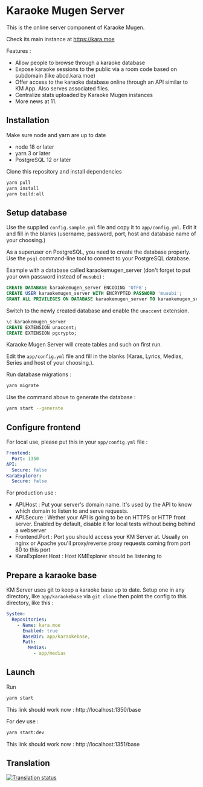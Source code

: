 # Karaoke Mugen Server

This is the online server component of Karaoke Mugen.

Check its main instance at https://kara.moe

Features :

- Allow people to browse through a karaoke database
- Expose karaoke sessions to the public via a room code based on subdomain (like abcd.kara.moe)
- Offer access to the karaoke database online through an API similar to KM App. Also serves associated files.
- Centralize stats uploaded by Karaoke Mugen instances
- More news at 11.

## Installation

Make sure node and yarn are up to date

- node 18 or later
- yarn 3 or later
- PostgreSQL 12 or later

Clone this repository and install dependencies

```sh
yarn pull
yarn install
yarn build:all
```

## Setup database

Use the supplied `config.sample.yml` file and copy it to `app/config.yml`. Edit it and fill in the blanks (username, password, port, host and database name of your choosing.)

As a superuser on PostgreSQL, you need to create the database properly. Use the `psql` command-line tool to connect to your PostgreSQL database.

Example with a database called karaokemugen_server (don't forget to put your own password instead of `musubi`) :

```SQL
CREATE DATABASE karaokemugen_server ENCODING 'UTF8';
CREATE USER karaokemugen_server WITH ENCRYPTED PASSWORD 'musubi';
GRANT ALL PRIVILEGES ON DATABASE karaokemugen_server TO karaokemugen_server;
```

Switch to the newly created database and enable the `unaccent` extension.

```SQL
\c karaokemugen_server
CREATE EXTENSION unaccent;
CREATE EXTENSION pgcrypto;
```

Karaoke Mugen Server will create tables and such on first run.

Edit the `app/config.yml` file and fill in the blanks (Karas, Lyrics, Medias, Series and host of your choosing.). 

Run database migrations :

```sh
yarn migrate
```

Use the command above to generate the database :

```sh
yarn start --generate
```

## Configure frontend

For local use, please put this in your `app/config.yml` file :

```yaml
Frontend:
  Port: 1350
API:
  Secure: false
KaraExplorer:
  Secure: false
```

For production use :

- API.Host : Put your server's domain name. It's used by the API to know which domain to listen to and serve requests.
- API.Secure : Wether your API is going to be on HTTPS or HTTP front server. Enabled by default, disable it for local tests without being behind a webserver
- Frontend.Port : Port you should access your KM Server at. Usually on nginx or Apache you'll proxy/reverse proxy requests coming from port 80 to this port
- KaraExplorer.Host : Host KMExplorer should be listening to

## Prepare a karaoke base

KM Server uses git to keep a karaoke base up to date. Setup one in any directory, like `app/karaokebase` via `git clone` then point the config to this directory, like this :

```yaml
System:
  Repositories:
    - Name: kara.moe
      Enabled: true
      BaseDir: app/karaokebase,
      Path: 
        Medias: 
          - app/medias
```

## Launch

Run

```sh
yarn start
```

This link should work now : http://localhost:1350/base

For dev use :

```sh
yarn start:dev
```

This link should work now : http://localhost:1351/base

## Translation

[![Translation status](https://hosted.weblate.org/widgets/karaoke-mugen/-/karaoke-mugen-server/multi-auto.svg)](https://hosted.weblate.org/engage/karaoke-mugen/)
